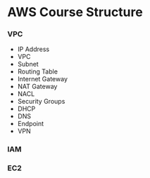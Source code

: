 # AWS Course Structure
### VPC
-  IP Address
-  VPC
-  Subnet
-  Routing Table
-  Internet Gateway
-  NAT Gateway
-  NACL
-  Security Groups
-  DHCP
-  DNS
-  Endpoint
-  VPN

### IAM
### EC2
